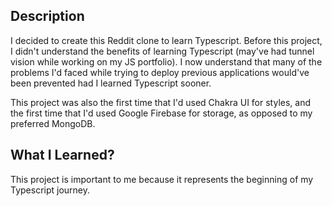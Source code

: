 ## Description

I decided to create this Reddit clone to learn Typescript. Before this project, I didn't understand the benefits of learning Typescript (may've had tunnel vision while working on my JS portfolio). I now understand that many of the problems I'd faced while trying to deploy previous applications would've been prevented had I learned Typescript sooner.

This project was also the first time that I'd used Chakra UI for styles, and the first time that I'd used Google Firebase for storage, as opposed to my preferred MongoDB.

## What I Learned?

This project is important to me because it represents the beginning of my Typescript journey.

